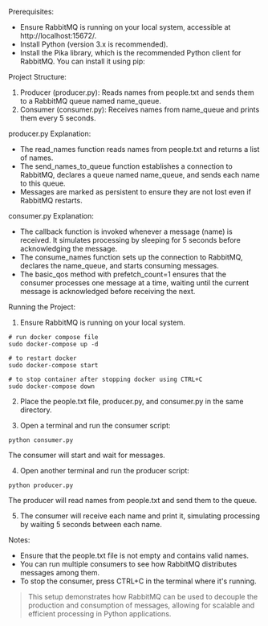 Prerequisites:

- Ensure RabbitMQ is running on your local system, accessible at http://localhost:15672/.
- Install Python (version 3.x is recommended).
- Install the Pika library, which is the recommended Python client for RabbitMQ. You can install it using pip:

Project Structure:

1. Producer (producer.py): Reads names from people.txt and sends them to a RabbitMQ queue named name_queue.
2. Consumer (consumer.py): Receives names from name_queue and prints them every 5 seconds.


producer.py Explanation:

- The read_names function reads names from people.txt and returns a list of names.
- The send_names_to_queue function establishes a connection to RabbitMQ, declares a queue named name_queue, and sends each name to this queue.
- Messages are marked as persistent to ensure they are not lost even if RabbitMQ restarts.


consumer.py Explanation:

- The callback function is invoked whenever a message (name) is received. It simulates processing by sleeping for 5 seconds before acknowledging the message.
- The consume_names function sets up the connection to RabbitMQ, declares the name_queue, and starts consuming messages.
- The basic_qos method with prefetch_count=1 ensures that the consumer processes one message at a time, waiting until the current message is acknowledged before receiving the next.


Running the Project:

1. Ensure RabbitMQ is running on your local system.
```
# run docker compose file
sudo docker-compose up -d
```
```
# to restart docker
sudo docker-compose start
```

```
# to stop container after stopping docker using CTRL+C
sudo docker-compose down
```


2. Place the people.txt file, producer.py, and consumer.py in the same directory.

3. Open a terminal and run the consumer script:
```
python consumer.py
```
The consumer will start and wait for messages.

4. Open another terminal and run the producer script:
```
python producer.py
```
The producer will read names from people.txt and send them to the queue.

5. The consumer will receive each name and print it, simulating processing by waiting 5 seconds between each name.

Notes:

- Ensure that the people.txt file is not empty and contains valid names.
- You can run multiple consumers to see how RabbitMQ distributes messages among them.
- To stop the consumer, press CTRL+C in the terminal where it's running.
> This setup demonstrates how RabbitMQ can be used to decouple the production and consumption of messages, allowing for scalable and efficient processing in Python applications.